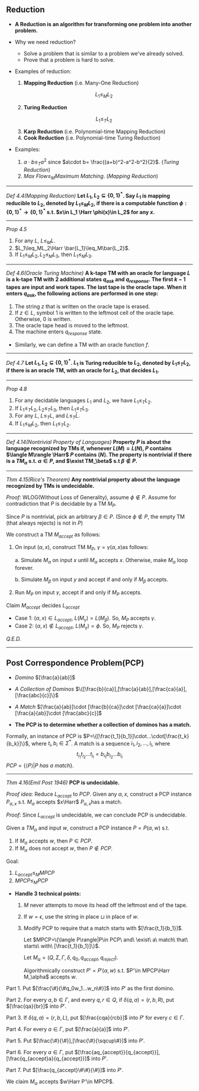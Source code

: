 ## Reduction

- **A Reduction is an algorithm for transforming one problem into another problem.**

- Why we need reduction?

  - Solve a problem that is similar to a problem we've already solved.
  - Prove that a problem is hard to solve.

- Examples of reduction:

  1. **Mapping Reduction** (i.e. Many-One Reduction)

  $$
  L_1 \leq_M L_2
  $$

  2. **Turing Reduction**

  $$
  L_1 \leq_T L_2
  $$

  3. **Karp Reduction** (i.e. Polynomial-time Mapping Reduction)
  4. **Cook Reduction** (i.e. Polynomial-time Turing Reduction)

- Examples:

  1. $a\cdot b\leq_T a^2$ since $a\cdot b= \frac{(a+b)^2-a^2-b^2}{2}$​. (*Turing Reduction*)
  2. $Max\ Flow\leq_M Maximum\ Matching$. (*Mapping Reduction*)

***

*Def 4.4(Mapping Reduction)* **Let $L_1,L_2\subseteq\{0,1\}^*$. Say $L_1$ is mapping reducible to $L_2$, denoted by $L_1\leq_M L_2$, if there is a computable function $\phi:\{0,1\}^*\rightarrow \{0,1\}^*$ s.t. $x\in L_1 \Harr \phi(x)\in L_2$ for any $x$​.** 

***

*Prop 4.5* 

1. For any $L$, $L\leq_M L$.
2. $L_1\leq_ML_2\Harr \bar{L_1}\leq_M\bar{L_2}$.
3. If $L_1\leq_ML_2, L_2\leq_ML_3$, then $L_1\leq_ML_3$​.

***

*Def 4.6(Oracle Turing Machine)*  **A k-tape TM with an oracle for language $L$ is a k-tape TM with 2 additional states $q_{ask}$ and $q_{response}$. The first $k-1$ tapes are input and work tapes. The last tape is the oracle tape. When it enters $q_{ask}$​, the following actions are performed in one step:**

1. The string $z$ that is written on the oracle tape is erased.
2. If $z\in L$, symbol $1$ is written to the leftmost cell of the oracle tape. Otherwise, $0$ is written.
3. The oracle tape head is moved to the leftmost.
4. The machine enters $q_{response}$ state.

- Similarly, we can define a TM with an oracle function $f$​.

***

*Def 4.7* **Let $L_1,L_2\subseteq \{0,1\}^*$. $L_1$ is Turing reducible to $L_2$, denoted by $L_1\leq_T L_2$, if there is an oracle TM, with an oracle for $L_2$, that decides $L_1$​.**

***

*Prop 4.8*

1. For any decidable languages $L_1$ and $L_2$, we have $L_1\leq_T L_2$.
2. If $L_1\leq_TL_2,L_2\leq_TL_3$, then $L_1\leq_TL_3$.
3. For any $L$, $L\leq_TL$, and $L\leq_T \bar{L}$.
4. If $L_1\leq_ML_2$, then $L_1\leq_TL_2$.

***

*Def 4.14(Nontrivial Property of Languages)* **Property $P$ is about the language recognized by TMs if, whenever $L(M)=L(N)$, $P$ contains $\langle M\rangle \Harr$ $P$ contains $\langle N\rangle$. The property is nontrivial if there is a $TM_\alpha$ s.t. $\alpha\in P$, and $\exist TM_\beta$ s.t $\beta\notin P$​.** 

***

*Thm 4.15(Rice's Theorem)* **Any nontrivial property about the language recognized by TMs is undecidable.**

*Proof:* WLOG(Without Loss of Generality), assume $\phi\notin P$. Assume for contradiction that $P$ is decidable by a TM $M_P$.

Since $P$ is nontrivial, pick an arbitrary $\beta\in P$. (Since $\phi\notin P$, the empty TM (that always rejects) is not in $P$)

We construct a TM $M_{accept}$ as follows:

1. On input $(\alpha,x)$, construct TM $M_P$, $\gamma=\gamma(\alpha,x)$​ as follows:

   a. Simulate $M_\alpha$ on input $x$ until $M_\alpha$ accepts $x$. Otherwise, make $M_\alpha$ loop forever.

   b. Simulate $M_\beta$ on input $y$ and accept if and only if $M_\beta$ accepts.

2.  Run $M_P$ on input $\gamma$, accept if and only if $M_P$ accepts.

Claim $M_{accept}$ decides $L_{accept}$

- Case 1: $(\alpha,x)\in L_{accept}$, $L(M_\gamma)=L(M_\beta)$. So, $M_P$ accepts $\gamma$.
- Case 2: $(\alpha,x)\notin L_{accept}$, $L(M_\gamma)=\phi$. So, $M_P$ rejects $\gamma$.

*Q.E.D.*

***

## Post Correspondence Problem(PCP)

- *Domino* $[\frac{a}{ab}]$
- *A Collection of Dominos* $\{[\frac{b}{ca}],[\frac{a}{ab}],[\frac{ca}{a}],[\frac{abc}{c}]\}$
- *A Match* $[\frac{a}{ab}]\cdot [\frac{b}{ca}]\cdot [\frac{ca}{a}]\cdot [\frac{a}{ab}]\cdot [\frac{abc}{c}]$

- **The PCP is to determine whether a collection of dominos has a match.**

Formally, an instance of PCP is $P=\{[\frac{t_1}{b_1}]\cdot...\cdot[\frac{t_k}{b_k}]\}$, where $t_i,b_i\in \Sigma^*$. A match is a sequence $i_1,i_2,...,i_l$, where
$$
t_{i_1}t_{i_2}...t_{i_l}=b_{i_1}b_{i_2}...b_{i_l}
$$
$PCP=\{\langle P\rangle|P\ has\ a\ match\}$.

***

*Thm 4.16(Emil Post 1946)* **PCP is undecidable.**

*Proof idea:* Reduce $L_{accept}$ to $PCP$. Given any $\alpha,x$, construct a PCP instance $P_{\alpha,x}$ s.t. $M_\alpha$ accepts $x\Harr$ $P_{\alpha,x}$​ has a match. 

*Proof:* Since $L_{accept}$ is undecidable, we can conclude PCP is undecidable.

Given a $TM_\alpha$ and input $w$, construct a PCP instance $P=P(\alpha,w)$ s.t.

1. If $M_\alpha$ accepts $w$, then $P\in PCP$.
2. If $M_\alpha$ does not accept $w$, then $P\notin PCP$​.

Goal:

1. $L_{accept}\leq_MMPCP$
2. $MPCP\leq_MPCP$

- **Handle 3 technical points:**

  1. $M$ never attempts to move its head off the leftmost end of the tape.

  2. If $w=\epsilon$, use the string in place $\sqcup$ in place of $w$.

  3. Modify PCP to require that a match starts with $[\frac{t_1}{b_1}]$. 

     Let $MPCP=\{\langle P\rangle|P\in PCP\ and\ \exist\ a\ match\ that\ starts\ with\ [\frac{t_1}{b_1}]\}$​.

     Let $M_\alpha=(Q,\Sigma,\Gamma,\delta,q_0,q_{accept},q_{reject})$.

     Algorithmically construct $P'=P'(\alpha,w)$ s.t. $P'\in MPCP\Harr M_\alpha$ accepts $w$.

Part 1. Put $[\frac{\#}{\#q_0w_1...w_n\#}]$ into $P'$ as the first domino.

Part 2. For every $a,b\in \Gamma$, and every $q,r\in Q$, if $\delta(q,a)=(r,b,R)$, put $[\frac{qa}{br}]$ into $P'$.

Part 3. If $\delta(q,a)=(r,b,L)$, put $[\frac{cqa}{rcb}]$ into $P'$ for every $c\in \Gamma$​.

Part 4. For every $a\in \Gamma$, put $[\frac{a}{a}]$ into $P'$.

Part 5. Put $[\frac{\#}{\#}],[\frac{\#}{\sqcup\#}]$ into $P'$.

Part 6. For every $a\in \Gamma$, put $[\frac{aq_{accept}}{q_{accept}}],[\frac{q_{accept}a}{q_{accept}}]$ into $P'$.

Part 7. Put $[\frac{q_{accept}\#\#}{\#}]$ into $P'$.

We claim $M_\alpha$ accepts $w\Harr P'\in MPCP$. 